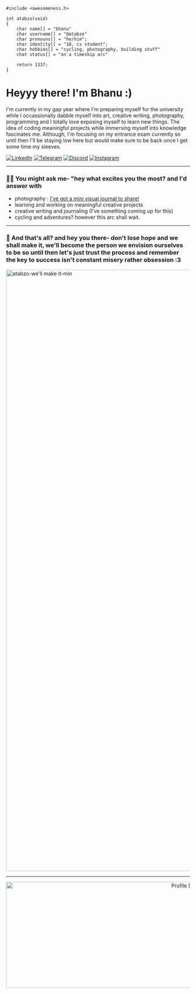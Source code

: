 
```
#include <awesomeness.h>

int atabzo(void)
{
    char name[] = "bhanu"
    char username[] = "@atabzo"
    char pronouns[] = "he/him";
    char identity[] = "18, cs student";
    char hobbies[] = "cycling, photography, building stuff"
    chat status[] = "on a timeskip arc"

    return 1337;
}
```

# Heyyy there! I'm Bhanu :)

I'm currently in my gap year where I'm preparing myself for the university while I occassionally dabble myself into art, creative writing, photography, programming and I totally love exposing myself to learn new things. The idea of coding meaningful projects while immersing myself into knowledge fascinates me. Although, I'm focusing on my entrance exam currently so until then I'll be staying low here but would make sure to be back once I get some time my sleeves. 

[![LinkedIn](https://img.shields.io/badge/LinkedIn-0077B5?style=for-the-badge&logo=linkedin&logoColor=white)](https://linkedin.com/in/atabzo) 
[![Telegram](https://img.shields.io/badge/Telegram-2CA5E0?style=for-the-badge&logo=telegram&logoColor=white)](https://t.me/atabzo)
[![Discord](https://img.shields.io/badge/Discord-7289DA?style=for-the-badge&logo=discord&logoColor=white)](https://discord.com/users/818855965842472992)
[![Instagram](https://img.shields.io/badge/Instagram-7289DA?style=for-the-badge&logo=instagram&logoColor=white)](https://instagram.com/atabzo)


---

### **🏄‍♂️ You might ask me- "hey what excites you the most? and I'd answer with**
- photography : [I've got a mini visual journal to share!](https://bento.me/atabzopixels)
- learning and working on meaningful creative projects
- creative writing and journaling (I've something coming up for this)
- cycling and adventures? however this arc shall wait.  
---

### 🦅 And that's all? and hey you there- don't lose hope and we shall make it, we'll become the person we envision ourselves to be so until then let's just trust the process and remember the key to success isn't constant misery rather obsession :3

<img width="1820" height="1644" alt="atabzo-we'll make it-min" src="https://github.com/user-attachments/assets/960b3851-bbf9-478f-9eec-e26d7dde136b" />

---
<p align="center">
  <img src="https://github-profile-summary-cards.vercel.app/api/cards/profile-details?username=atabzo&theme=tokyonight" width="1000" height="290" alt="Profile Summary"/>
</p>

